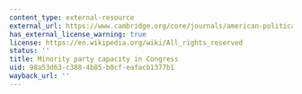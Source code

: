```yaml
---
content_type: external-resource
external_url: https://www.cambridge.org/core/journals/american-political-science-review/article/minority-party-capacity-in-congress/D4E19CD2FD32EA4DAAF999CEF64FB3BA
has_external_license_warning: true
license: https://en.wikipedia.org/wiki/All_rights_reserved
status: ''
title: Minority party capacity in Congress
uid: 98a53d63-c388-4b85-b0cf-eafacb1377b1
wayback_url: ''
---
```

